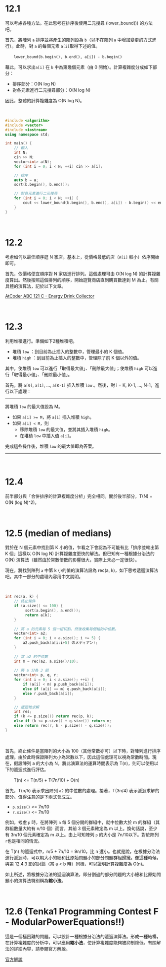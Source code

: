 # 12.1

可以考慮各種方法。在此思考在排序後使用二元搜尋 (lower_bound()) 的方法吧。

首先，將陣列 `a` 排序並將產生的陣列設為 `b`（以不在陣列 `a` 中增加變更的方式進行）。此時，對 `a` 的每個元素 `a[i]`取得下述的值。

　　`lower_bound(b.begin(), b.end(), a[i]) - b.begin()`

藉此，可以求出`a[i]` 在 `b` 中為第幾個元素（由 0 開始）。計算複雜度分成如下部分：

- 排序部分：O(N log N)​
- 對各元素進行二元搜尋部分：O(N log N)​

因此，整體的計算複雜度為 O(N log N)。

　

```cpp
#include <algorithm>
#include <vector>
#include <iostream>
using namespace std;

int main() {
    // 輸入
    int N;
    cin >> N;
    vector<int> a(N);
    for (int i = 0; i < N; ++i) cin >> a[i];

    // 排序
    auto b = a;
    sort(b.begin(), b.end());

    // 對各元素進行二元搜尋
    for (int i = 0; i < N; ++i) {
        cout << lower_bound(b.begin(), b.end(), a[i]) - b.begin() << endl;
    }
}
```

　

# 12.2

考慮如何以最佳順序逛 N 家店。基本上，從價格最低的店（`A[i]` 較小）依序開始即可。

首先，依價格便宜順序對 N 家店進行排列。這個處理可由 O(N log N) 的計算複雜度算出。然後按照這個排列的順序，開始遊覽商店直到購買數達到 M 為止。有關具體的演算法，記於以下文章。

[AtCoder ABC 121 C - Energy Drink Collector](https://drken1215.hatenablog.com/entry/2019/05/15/012700)

　

# 12.3

利用堆積進行。準備如下2種堆積吧。

- 堆積 `low` ：到目前為止插入的整數中，管理最小的 K 個值。
- 堆積 `high` ：到目前為止插入的整數中，管理除了前 K 個以外的值。

其中，使堆積 `low` 可以進行「取得最大値」、「刪除最大値」；使堆積 `high` 可以進行「取得最小値」、「刪除最小値」。

首先，將 `a[0]`, `a[1]`, ..., `a[K-1]` 插入堆積 `low` 。然後，對 i = K, K+1, ..., N-1，進行以下處理：

-----

將堆積 `low` 的最大值設為 M。

- 如果 `a[i] >= M`，將 `a[i]` 插入堆積 `high`。
- 如果 `a[i] < M`，則
  - 移除堆積 `low` 的最大值，並將其插入堆積 `high`。
  - 在堆積 `low` 中插入值 `a[i]`。

完成這些操作後，堆積 `low` 的最大值即為答案。

-----

　

# 12.4

前半部分與「合併排序的計算複雜度分析」完全相同。關於後半部分，T(N) = O(N (log N)^2)。

　

# 12.5 (median of medians)

對於在 N 個元素中找到第 K 小的值，乍看之下會認為不可能有比「排序並輸出第 K 個」這樣以 O(N log N) 計算複雜度更快的解法。但已知有一種根據分治法的 O(N) 演算法（雖然由於常數倍數的影響很大，實際上未必一定很快）。

現在，將找到陣列 `a` 中第 k 小的值的演算法設為 rec(a, k)，如下思考遞迴演算法吧。其中一部分的處理內容用中文說明。

　

```cpp
int rec(a, k) {
    // 終止條件
    if (a.size() <= 100) {
         sort(a.begin(), a.end());
         return a[k];
    }
  
    // 將 a 的元素每 5 個一組切割，然後收集每個組的中位數。
    vector<int> a2;
    for (int i = 0; i < a.size(); i += 5) {
        a2.push_back(a[i:i+5] のメディアン); 
    }
  
    // 求 a2 的中位數
    int m = rec(a2, a.size()/10);
  
    // 將 a 分為 3 組
    vector<int> p, q, r;
    for (int i = 0; i < a.size(); ++i) {
        if (a[i] < m) p.push_back(a[i]);
        else if (a[i] == m) q.push_back(a[i]);
        else r.push_back(a[i]);
    }

    // 遞迴地求解
    int res;
    if (k <= p.size()) return rec(p, k);
    else if (k <= p.size() + q.size()) return m;
    else return rec(r, k - p.size() - q.size());
}
```

　

首先，終止條件是當陣列的大小為 100（其他常數亦可）以下時，對陣列進行排序處理。由於此時保證陣列大小為常數以下，因此這個處理可以視為常數時間。現在，假設陣列 a 的大小為 N，將此演算法的運算時間表示為 T(n)，則可以使用以下的遞迴式進行評估。

　　T(n) <= T(n/5) + T(7n/10) + O(n)

首先，T(n/5) 表示求出陣列 `a2` 的中位數的處理。接著，T(3n/4) 表示遞迴求解的部分。值得注意的是下兩式會成立。

- `p.size()` <= 7n/10
- `r.size()` <= 7n/10

例如，考慮 `p` 時，在將陣列 `a` 每 5 個分開的群組中，就中位數大於 m 的群組（其群組數量大約有 n/10 個）而言，其前 3 個元素確定為 m 以上。換句話說，至少有 3n/10 個元素確定為 m 以上。由上可知陣列 `p` 的大小是 7n/10以下。對於陣列 `r`也是相同的情況。

在 T(n) 的遞迴式中，n/5 + 7n/10 = 9n/10，比 n 還小。也就是說，在根據分治法進行遞迴時，可以朝大小的總和比原始問題小的部分問題群組歸攏。像這種時候，與第 12.4.3 節的討論（當 a < b 時）同樣，可以證明計算複雜度為 O(n)。

如上所述，將根據分治法的遞迴演算法，即分割過的部分問題的大小總和比原始問題小的演算法特別稱為**縮小法**。

　

# 12.6 (Tenka1 Programming Contest F - ModularPowerEquations!!)

這是一個極困難的問題。可以設計一種根據分治法的遞迴演算法。形成一種結構，在計算複雜度的分析中，可以應用**縮小法**，使計算複雜度能夠被抑制降低。有關解法的詳細內容，請參閱官方解說。

[官方解說](https://img.atcoder.jp/tenka1-2017/editorial.pdf)

　

















